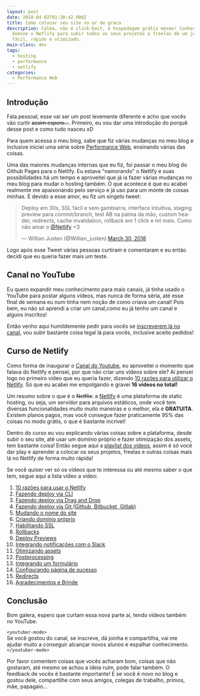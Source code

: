 ```yaml
---
layout: post
date: 2018-04-02T01:30:42.000Z
title: Como colocar seu site no ar de graca
description: Calma, não é click-bait, é hospedagem grátis mesmo! Conheça e
  domine o Netlify para subir todos os seus projetos e freelas de um jeito
  fácil, rápido e otimizado.
main-class: dev
tags:
  - hosting
  - performance
  - netlify
categories:
  - Performance Web
---
```


## Introdução

Fala pessoal, esse vai ser um post levemente diferente e acho que vocês vão curtir <s>assim espero...</s>.
Primeiro, eu vou dar uma introdução do porquê desse post e como tudo nasceu xD

Para quem acessa o meu blog, sabe que fiz várias mudanças no meu blog e inclusive iniciei uma série sobre [Performance Web](https://willianjusten.com.br/series/#performance-web), ensinando várias das coisas.

Uma das maiores mudanças internas que eu fiz, foi passar o meu blog do Github Pages para o Netlify. Eu estava "namorando" o Netlify e suas possibilidades há um tempo e aproveitei que já ia fazer várias mudanças no meu blog para mudar o hosting também. O que acontece é que eu acabei realmente me apaixonando pelo serviço e já uso para um monte de coisas minhas. E devido a esse amor, eu fiz um singelo tweet:

<blockquote class="twitter-tweet" data-lang="en"><p lang="pt" dir="ltr">Deploy em 30s, SSL fácil e sem gambiarra, interface intuitiva, staging preview para commit/branch, test AB na palma da mão, custom header, redirects, cache invalidation, rollback em 1 click e mt mais. Como não amar o <a href="https://twitter.com/Netlify?ref_src=twsrc%5Etfw">@Netlify</a> &lt;3</p>&mdash; Willian Justen (@Willian_justen) <a href="https://twitter.com/Willian_justen/status/979729155276320769?ref_src=twsrc%5Etfw">March 30, 2018</a></blockquote>

Logo após esse Tweet várias pessoas curtiram e comentaram e eu então decidi que eu queria fazer mais um teste.

## Canal no YouTube

Eu quero expandir meu conhecimento para mais canais, já tinha usado o YouTube para postar alguns vídeos, mas nunca de forma séria, até esse final de semana eu num tinha nem noção de como criava um canal! Pois bem, eu não só aprendi a criar um canal,como eu já tenho um canal e alguns inscritos!

Então venho aqui humildemente pedir para vocês se [inscreverem lá no canal](https://www.youtube.com/WillianJustenCursos?sub_confirmation=1), vou subir bastante coisa legal lá para vocês, inclusive aceito pedidos!

## Curso de Netlify

Como forma de inaugurar o [Canal do Youtube](https://www.youtube.com/WillianJustenCursos?sub_confirmation=1), eu aproveitei o momento que falava do Netlify e pensei, por que não criar uns vídeos sobre ele? Aí pensei logo no primeiro vídeo que eu queria fazer, dizendo [10 razões para utilizar o Netlify](https://www.youtube.com/watch?v=a1cIjP1bueM). Só que eu acabei me empolgando e gravei **16 vídeos no total!**

Um resumo sobre o que é o <s>Netflix</s>: a [Netlify](https://www.netlify.com/) é uma plataforma de static hosting, ou seja, um servidor para arquivos estáticos, onde você tem diversas funcionalidades muito muito maneiras e o melhor, ela é **GRATUITA**. Existem planos pagos, mas você consegue fazer praticamente 95% das coisas no modo grátis, o que é bastante incrível!

Dentro do curso eu vou explicando várias coisas sobre a plataforma, desde subir o seu site, até usar um domínio próprio e fazer otimização dos assets, tem bastante coisa! Então segue aqui a [playlist dos vídeos](https://www.youtube.com/watch?v=a1cIjP1bueM&list=PLlAbYrWSYTiMGMxQf9JSoZUU1rgVpGPth), assim é só você dar play e aprender a colocar os seus projetos, freelas e outras coisas mais lá no Netlify de forma muito rápida!

Se você quiser ver só os vídeos que te interessa ou até mesmo saber o que tem, segue aqui a lista vídeo a vídeo:

1. [10 razões para usar o Netlify](https://www.youtube.com/watch?v=a1cIjP1bueM)
1. [Fazendo deploy via CLI](https://www.youtube.com/watch?v=fSdSIybdABs)
1. [Fazendo deploy via Drag and Drop](https://www.youtube.com/watch?v=5jl_EKTfK8o)
1. [Fazendo deploy via Git (Github, Bitbucket, Gitlab)](https://www.youtube.com/watch?v=uMBorVg5Oa0)
1. [Mudando o nome do site](https://www.youtube.com/watch?v=zK2cSvINxng)
1. [Criando domínio próprio](https://www.youtube.com/watch?v=2DCIDr6n3WU&)
1. [Habilitando SSL](https://www.youtube.com/watch?v=m4549OevsxI)
1. [Rollbacks](https://www.youtube.com/watch?v=1Kr30tV4SRw)
1. [Deploy Previews](https://www.youtube.com/watch?v=5sFdBIg2cVc)
1. [Integrando notificações com o Slack](https://www.youtube.com/watch?v=sCxmVHtaMV4)
1. [Otimizando assets](https://www.youtube.com/watch?v=W33UdPV5QDk)
1. [Postprocessing](https://www.youtube.com/watch?v=LBgDKzePTtU)
1. [Integrando um formulário](https://www.youtube.com/watch?v=Q62s0loSY9w)
1. [Configurando página de sucesso](https://www.youtube.com/watch?v=EH3-T951V4M)
1. [Redirects](https://www.youtube.com/watch?v=IJH7HZECjNc)
1. [Agradecimentos e Brinde](https://www.youtube.com/watch?v=6qgOrFP18M0)

## Conclusão

Bom galera, espero que curtam essa nova parte aí, tendo vídeos também no YouTube.

`<youtuber-mode>`
<br/>
Se você gostou do canal, se inscreve, dá joinha e compartilha, vai me ajudar muito a conseguir alcançar novos alunos e espalhar conhecimento.
<br/>
`</youtuber-mode>`

Por favor comentem coisas que vocês acharam bom, coisas que não gostaram, até mesmo se achou a ideia ruim, pode falar também. O feedback de vocês é bastante importante! E se você é novo no blog e gostou dele, compartilhe com seus amigos, colegas de trabalho, primos, mãe, papagaio...
